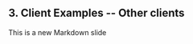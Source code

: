 ##  3. Client Examples -- Other clients <!-- .element: data-theme="ka-content" -->

This is a new Markdown slide
